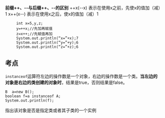 **前缀++、--与后缀++、--的区别**
++x(--x) 表示在使用x之前，先使x的值加（减）1
x++(x--) 表示在使用x之后，使x的值加（减）1

         int x=5,y,z;
         y=++x;//先加再赋值
         z=x++;//先赋值再加
         System.out.println(“x=”+x);7
         System.out.println(“y=”+y);6
         System.out.println(“z=”+z);6  

## 考点
`instanceof`运算符左边的操作数是一个对象，右边的操作数是一个类。**当左边的对象是右边的类创建的对象时**，结果是true，否则结果是false。       

    B  a=new B();
    boolean f=a instanceof A;
    System.out.println(f);

指出该对象是否是指定类或者其子类的一个实例
